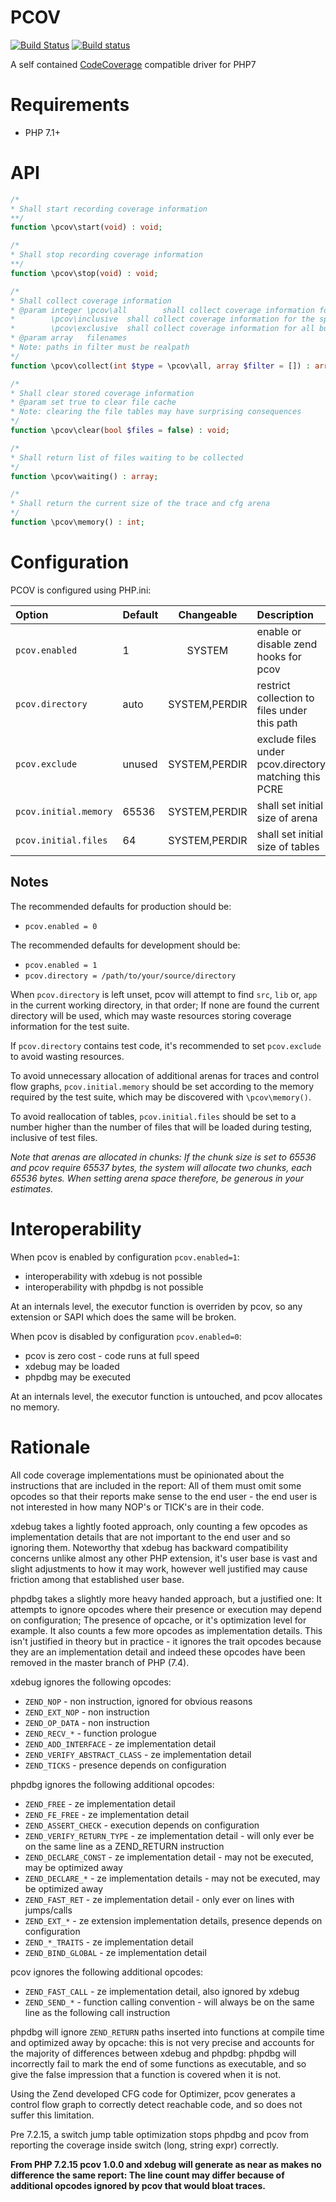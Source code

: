 PCOV
====

[![Build Status](https://travis-ci.org/krakjoe/pcov.svg?branch=develop)](https://travis-ci.org/krakjoe/pcov)
[![Build status](https://ci.appveyor.com/api/projects/status/w265n0w7yk6o3y6m?svg=true)](https://ci.appveyor.com/project/krakjoe/pcov)

A self contained [CodeCoverage](https://github.com/sebastianbergmann/php-code-coverage) compatible driver for PHP7

Requirements
============

  * PHP 7.1+

API
===

```php
/*
* Shall start recording coverage information
**/
function \pcov\start(void) : void;

/*
* Shall stop recording coverage information
**/
function \pcov\stop(void) : void;

/*
* Shall collect coverage information
* @param integer \pcov\all        shall collect coverage information for all files
*		 \pcov\inclusive  shall collect coverage information for the specified files
*		 \pcov\exclusive  shall collect coverage information for all but the specified files
* @param array   filenames
* Note: paths in filter must be realpath
*/
function \pcov\collect(int $type = \pcov\all, array $filter = []) : array;

/*
* Shall clear stored coverage information
* @param set true to clear file cache
* Note: clearing the file tables may have surprising consequences
*/
function \pcov\clear(bool $files = false) : void;

/*
* Shall return list of files waiting to be collected
*/
function \pcov\waiting() : array;

/*
* Shall return the current size of the trace and cfg arena
*/
function \pcov\memory() : int;
```

Configuration
=============

PCOV is configured using PHP.ini:

| Option                 | Default            | Changeable     | Description                                           |
|:-----------------------|:-------------------|:--------------:|:------------------------------------------------------|
| `pcov.enabled`         | 1                  | SYSTEM         | enable or disable zend hooks for pcov                 |
| `pcov.directory`       | auto               | SYSTEM,PERDIR  | restrict collection to files under this path          |
| `pcov.exclude`         | unused             | SYSTEM,PERDIR  | exclude files under pcov.directory matching this PCRE |
| `pcov.initial.memory`  | 65536              | SYSTEM,PERDIR  | shall set initial size of arena                       |
| `pcov.initial.files`   | 64                 | SYSTEM,PERDIR  | shall set initial size of tables                      |

Notes
-----

The recommended defaults for production should be:

  * `pcov.enabled = 0`

The recommended defaults for development should be:

  * `pcov.enabled = 1`
  * `pcov.directory = /path/to/your/source/directory`

When `pcov.directory` is left unset, pcov will attempt to find `src`, `lib` or, `app` in the current
working directory, in that order; If none are found the current directory will be used, which may waste resources storing
coverage information for the test suite.

If `pcov.directory` contains test code, it's recommended to set `pcov.exclude` to avoid wasting resources.

To avoid unnecessary allocation of additional arenas for traces and control flow graphs, `pcov.initial.memory` should be set according to the memory required by the test suite, which may be discovered with `\pcov\memory()`.

To avoid reallocation of tables, `pcov.initial.files` should be set to a number higher than the number of files that will be loaded during testing, inclusive of test files.

*Note that arenas are allocated in chunks: If the chunk size is set to 65536 and pcov require 65537 bytes, the system will allocate two chunks, each 65536 bytes. When setting arena space therefore, be generous in your estimates.*

Interoperability
================

When pcov is enabled by configuration `pcov.enabled=1`:

  * interoperability with xdebug is not possible
  * interoperability with phpdbg is not possible

At an internals level, the executor function is overriden by pcov, so any extension or SAPI which does the same will be broken.

When pcov is disabled by configuration `pcov.enabled=0`:

  * pcov is zero cost - code runs at full speed
  * xdebug may be loaded
  * phpdbg may be executed

At an internals level, the executor function is untouched, and pcov allocates no memory.

Rationale
=========

All code coverage implementations must be opinionated about the instructions that are included in the report: All of them
must omit some opcodes so that their reports make sense to the end user - the end user is not interested in how many NOP's
or TICK's are in their code.

xdebug takes a lightly footed approach, only counting a few opcodes as implementation details that are not important to the
end user and so ignoring them. Noteworthy that xdebug has backward compatibility concerns unlike almost any other PHP 
extension, it's user base is vast and slight adjustments to how it may work, however well justified may cause friction 
among that established user base.

phpdbg takes a slightly more heavy handed approach, but a justified one: It attempts to ignore opcodes where their presence
or execution may depend on configuration; The presence of opcache, or it's optimization level for example. It also counts a 
few more opcodes as implementation details. This isn't justified in theory but in practice - it ignores the trait opcodes 
because they are an implementation detail and indeed these opcodes have been removed in the master branch of PHP (7.4).

xdebug ignores the following opcodes:

  * `ZEND_NOP`                   - non instruction, ignored for obvious reasons
  * `ZEND_EXT_NOP`               - non instruction
  * `ZEND_OP_DATA`               - non instruction
  * `ZEND_RECV_*`                - function prologue
  * `ZEND_ADD_INTERFACE`         - ze implementation detail
  * `ZEND_VERIFY_ABSTRACT_CLASS` - ze implementation detail
  * `ZEND_TICKS`                 - presence depends on configuration

phpdbg ignores the following additional opcodes:

  * `ZEND_FREE`                  - ze implementation detail
  * `ZEND_FE_FREE`               - ze implementation detail
  * `ZEND_ASSERT_CHECK`          - execution depends on configuration
  * `ZEND_VERIFY_RETURN_TYPE`    - ze implementation detail - will only ever be on the same line as a ZEND_RETURN instruction
  * `ZEND_DECLARE_CONST`         - ze implementation detail - may not be executed, may be optimized away
  * `ZEND_DECLARE_*`             - ze implementation details - may not be executed, may be optimized away
  * `ZEND_FAST_RET`              - ze implementation detail - only ever on lines with jumps/calls
  * `ZEND_EXT_*`                 - ze extension implementation details, presence depends on configuration
  * `ZEND_*_TRAITS`              - ze implementation detail
  * `ZEND_BIND_GLOBAL`           - ze implementation detail

pcov ignores the following additional opcodes:

  * `ZEND_FAST_CALL`             - ze implementation detail, also ignored by xdebug
  * `ZEND_SEND_*`		 - function calling convention - will always be on the same line as the following call instruction

phpdbg will ignore `ZEND_RETURN` paths inserted into functions at compile time and optimized away by opcache: this is not very precise and accounts for the majority of differences between xdebug and phpdbg: phpdbg will incorrectly fail to mark the end of some functions as executable, and so give the false impression that a function is covered when it is not.

Using the Zend developed CFG code for Optimizer, pcov generates a control flow graph to correctly detect reachable code, and so does not suffer this limitation.

Pre 7.2.15, a switch jump table optimization stops phpdbg and pcov from reporting the coverage inside switch (long, string expr) correctly.

__From PHP 7.2.15 pcov 1.0.0 and xdebug will generate as near as makes no difference the same report: The line count may differ because of additional opcodes ignored by pcov that would bloat traces.__
